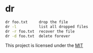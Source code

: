 # dr

```bash
dr foo.txt     drop the file
dr -l          list all dropped files
dr -r foo.txt  recover the file
dr -d foo.txt  delete forever
```

This project is licensed under the [MIT](LICENSE)
